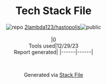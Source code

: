 <!--
&lt;--- Readme.md Snippet without images Start ---&gt;
## Tech Stack
2lambda123/hastopolis is built on the following main stack:



Full tech stack [here](/techstack.md)

&lt;--- Readme.md Snippet without images End ---&gt;

&lt;--- Readme.md Snippet with images Start ---&gt;
## Tech Stack
2lambda123/hastopolis is built on the following main stack:



Full tech stack [here](/techstack.md)

&lt;--- Readme.md Snippet with images End ---&gt;
-->
<div align="center">

# Tech Stack File
![](https://img.stackshare.io/repo.svg "repo") [2lambda123/hastopolis](https://github.com/2lambda123/hastopolis)![](https://img.stackshare.io/public_badge.svg "public")
<br/><br/>
|0<br/>Tools used|12/29/23 <br/>Report generated|
|------|------|
</div>

<br/>
<div align='center'>

Generated via [Stack File](https://github.com/marketplace/stack-file)
